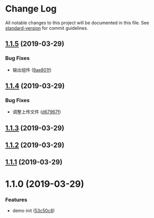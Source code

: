# Change Log

All notable changes to this project will be documented in this file. See [standard-version](https://github.com/conventional-changelog/standard-version) for commit guidelines.

## [1.1.5](https://github.com/D6-ream/reactUI-demo/compare/v1.1.4...v1.1.5) (2019-03-29)


### Bug Fixes

* 输出组件 ([9ae801f](https://github.com/D6-ream/reactUI-demo/commit/9ae801f))



## [1.1.4](https://github.com/D6-ream/reactUI-demo/compare/v1.1.3...v1.1.4) (2019-03-29)


### Bug Fixes

* 调整上传文件 ([d67967f](https://github.com/D6-ream/reactUI-demo/commit/d67967f))



## [1.1.3](https://github.com/D6-ream/reactUI-demo/compare/v1.1.2...v1.1.3) (2019-03-29)



## [1.1.2](https://github.com/D6-ream/reactUI-demo/compare/v1.1.1...v1.1.2) (2019-03-29)



## [1.1.1](https://github.com/D6-ream/reactUI-demo/compare/v1.1.0...v1.1.1) (2019-03-29)



# 1.1.0 (2019-03-29)


### Features

* demo init ([53c50c8](https://github.com/D6-ream/reactUI-demo/commit/53c50c8))
